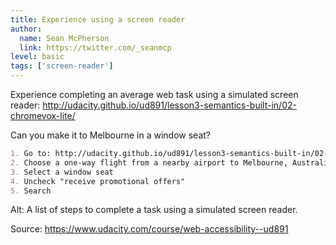 ```yaml
---
title: Experience using a screen reader
author:
  name: Sean McPherson
  link: https://twitter.com/_seanmcp
level: basic
tags: ['screen-reader']
---
```


Experience completing an average web task using a simulated screen reader: http://udacity.github.io/ud891/lesson3-semantics-built-in/02-chromevox-lite/

Can you make it to Melbourne in a window seat?

```md
1. Go to: http://udacity.github.io/ud891/lesson3-semantics-built-in/02-chromevox-lite/
2. Choose a one-way flight from a nearby airport to Melbourne, Australia
3. Select a window seat
4. Uncheck "receive promotional offers"
5. Search
```

Alt: A list of steps to complete a task using a simulated screen reader.

Source: https://www.udacity.com/course/web-accessibility--ud891
